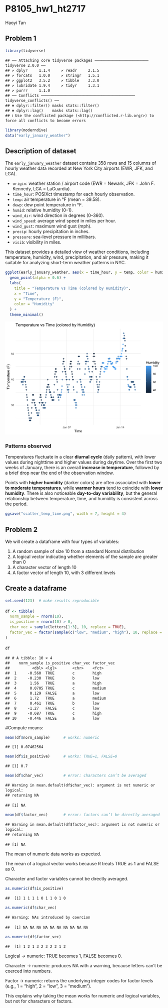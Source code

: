 P8105_hw1_ht2717
================
Haoyi Tan

## Problem 1

``` r
library(tidyverse)
```

    ## ── Attaching core tidyverse packages ──────────────────────── tidyverse 2.0.0 ──
    ## ✔ dplyr     1.1.4     ✔ readr     2.1.5
    ## ✔ forcats   1.0.0     ✔ stringr   1.5.1
    ## ✔ ggplot2   3.5.2     ✔ tibble    3.3.0
    ## ✔ lubridate 1.9.4     ✔ tidyr     1.3.1
    ## ✔ purrr     1.1.0     
    ## ── Conflicts ────────────────────────────────────────── tidyverse_conflicts() ──
    ## ✖ dplyr::filter() masks stats::filter()
    ## ✖ dplyr::lag()    masks stats::lag()
    ## ℹ Use the conflicted package (<http://conflicted.r-lib.org/>) to force all conflicts to become errors

``` r
library(moderndive)
data("early_january_weather")
```

## Description of dataset

The `early_january_weather` dataset contains 358 rows and 15 columns of
hourly weather data recorded at New York City airports (EWR, JFK, and
LGA).

- `origin`: weather station / airport code (EWR = Newark, JFK = John F.
  Kennedy, LGA = LaGuardia).  
- `time_hour`: POSIXct timestamp for each hourly observation.  
- `temp`: air temperature in °F (mean = 39.58).  
- `dewp`: dew point temperature in °F.  
- `humid`: relative humidity (0–1).  
- `wind_dir`: wind direction in degrees (0–360).  
- `wind_speed`: average wind speed in miles per hour.  
- `wind_gust`: maximum wind gust (mph).  
- `precip`: hourly precipitation in inches.  
- `pressure`: sea-level pressure in millibars.  
- `visib`: visibility in miles.

This dataset provides a detailed view of weather conditions, including
temperature, humidity, wind, precipitation, and air pressure, making it
suitable for analyzing short-term weather patterns in NYC.

``` r
ggplot(early_january_weather, aes(x = time_hour, y = temp, color = humid)) +
  geom_point(alpha = 0.6) +
  labs(
    title = "Temperature vs Time (colored by Humidity)",
    x = "Time",
    y = "Temperature (F)",
    color = "Humidity"
  ) +
  theme_minimal()
```

![](p8105_hw1_ht2717_files/figure-gfm/unnamed-chunk-2-1.png)<!-- -->

### Patterns observed

Temperatures fluctuate in a clear **diurnal cycle** (daily pattern),
with lower values during nighttime and higher values during daytime.
Over the first two weeks of January, there is an overall **increase in
temperature**, followed by a brief drop near the end of the observation
window.

Points with **higher humidity** (darker colors) are often associated
with **lower to moderate temperatures**, while **warmer hours** tend to
coincide with **lower humidity**. There is also noticeable **day-to-day
variability**, but the general relationship between temperature, time,
and humidity is consistent across the period.

``` r
ggsave("scatter_temp_time.png", width = 7, height = 4)
```

## Problem 2

We will create a dataframe with four types of variables:

1.  A random sample of size 10 from a standard Normal distribution  
2.  A logical vector indicating whether elements of the sample are
    greater than 0  
3.  A character vector of length 10  
4.  A factor vector of length 10, with 3 different levels

## Create a dataframe

``` r
set.seed(123)  # make results reproducible

df <- tibble(
  norm_sample = rnorm(10),
  is_positive = rnorm(10) > 0,
  char_vec = sample(letters[1:3], 10, replace = TRUE),
  factor_vec = factor(sample(c("low", "medium", "high"), 10, replace = TRUE))
)

df
```

    ## # A tibble: 10 × 4
    ##    norm_sample is_positive char_vec factor_vec
    ##          <dbl> <lgl>       <chr>    <fct>     
    ##  1     -0.560  TRUE        c        high      
    ##  2     -0.230  TRUE        b        low       
    ##  3      1.56   TRUE        a        high      
    ##  4      0.0705 TRUE        c        medium    
    ##  5      0.129  FALSE       a        low       
    ##  6      1.72   TRUE        a        medium    
    ##  7      0.461  TRUE        b        low       
    ##  8     -1.27   FALSE       c        low       
    ##  9     -0.687  TRUE        c        high      
    ## 10     -0.446  FALSE       a        low

\#Compute means:

``` r
mean(df$norm_sample)      # works: numeric
```

    ## [1] 0.07462564

``` r
mean(df$is_positive)      # works: TRUE=1, FALSE=0
```

    ## [1] 0.7

``` r
mean(df$char_vec)         # error: characters can’t be averaged
```

    ## Warning in mean.default(df$char_vec): argument is not numeric or logical:
    ## returning NA

    ## [1] NA

``` r
mean(df$factor_vec)       # error: factors can’t be directly averaged
```

    ## Warning in mean.default(df$factor_vec): argument is not numeric or logical:
    ## returning NA

    ## [1] NA

The mean of numeric data works as expected.

The mean of a logical vector works because R treats TRUE as 1 and FALSE
as 0.

Character and factor variables cannot be directly averaged.

``` r
as.numeric(df$is_positive)
```

    ##  [1] 1 1 1 1 0 1 1 0 1 0

``` r
as.numeric(df$char_vec)
```

    ## Warning: NAs introduced by coercion

    ##  [1] NA NA NA NA NA NA NA NA NA NA

``` r
as.numeric(df$factor_vec)
```

    ##  [1] 1 2 1 3 2 3 2 2 1 2

Logical → numeric: TRUE becomes 1, FALSE becomes 0.

Character → numeric: produces NA with a warning, because letters can’t
be coerced into numbers.

Factor → numeric: returns the underlying integer codes for factor levels
(e.g., 1 = “high”, 2 = “low”, 3 = “medium”).

This explains why taking the mean works for numeric and logical
variables, but not for characters or factors.
